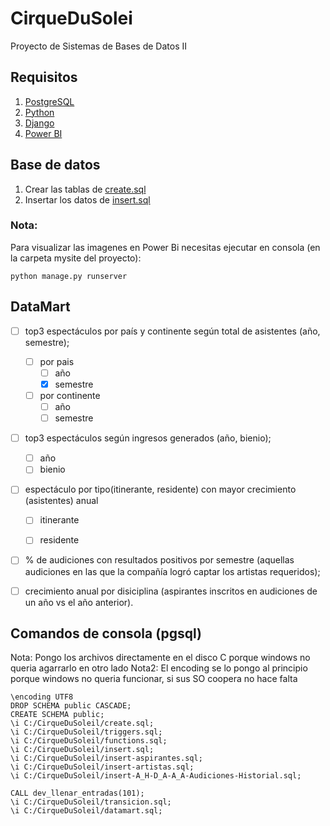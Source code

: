 # CirqueDuSolei

Proyecto de Sistemas de Bases de Datos II

## Requisitos

1. [PostgreSQL](https://www.postgresql.org/)
2. [Python](https://www.python.org/downloads/)
3. [Django](https://docs.djangoproject.com/en/2.2/howto/windows/)
4. [Power BI](https://powerbi.microsoft.com/en-us/)

## Base de datos

1. Crear las tablas de [create.sql](./SQL/create.sql)
2. Insertar los datos de [insert.sql](./SQL/insert.sql)

### Nota:

Para visualizar las imagenes en Power Bi necesitas ejecutar en consola (en la carpeta mysite del proyecto):
```
python manage.py runserver
```

## DataMart

- [ ] top3 espectáculos por país y continente según total de asistentes (año, semestre);
  - [ ] por pais
    - [ ] año 
    - [x] semestre
  - [ ] por continente
    - [ ] año
    - [ ] semestre
- [ ] top3 espectáculos según ingresos generados (año, bienio);
  - [ ] año
  - [ ] bienio
- [ ] espectáculo por tipo(itinerante, residente) con mayor crecimiento (asistentes) anual
  - [ ] itinerante
  - [ ] residente


- [ ] % de audiciones con resultados positivos por semestre (aquellas audiciones en las que la compañía logró captar los artistas requeridos); 
- [ ] crecimiento anual por disiciplina (aspirantes inscritos en audiciones de un año vs el año anterior).




## Comandos de consola (pgsql)

Nota: Pongo los archivos directamente en el disco C porque windows no queria agarrarlo en otro lado
Nota2: El encoding se lo pongo al principio porque windows no queria funcionar, si sus SO coopera no hace falta

```pgsql
\encoding UTF8
DROP SCHEMA public CASCADE;
CREATE SCHEMA public;
\i C:/CirqueDuSoleil/create.sql;
\i C:/CirqueDuSoleil/triggers.sql;
\i C:/CirqueDuSoleil/functions.sql;
\i C:/CirqueDuSoleil/insert.sql;
\i C:/CirqueDuSoleil/insert-aspirantes.sql;
\i C:/CirqueDuSoleil/insert-artistas.sql;
\i C:/CirqueDuSoleil/insert-A_H-D_A-A_A-Audiciones-Historial.sql;

```


```pgsql
CALL dev_llenar_entradas(101);
\i C:/CirqueDuSoleil/transicion.sql;
\i C:/CirqueDuSoleil/datamart.sql;
```